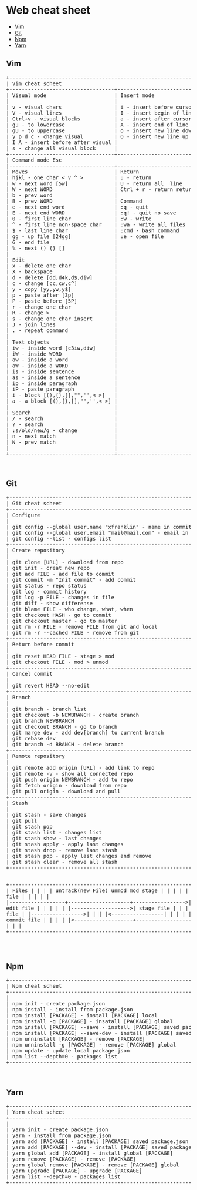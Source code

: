 <h1>Web cheat sheet</h1>
<ul>
	<li><a href="#vim">Vim</a></li>
	<li><a href="#git">Git</a></li>
	<li><a href="#npm">Npm</a></li>
	<li><a href="#yarn">Yarn</a></li>
</ul>

<h2 id="vim">Vim</h2>
<pre>
+------------------------------------------------------------------------+
| Vim cheat scheet                                                       |
+----------------------------------+-------------------------------------+
| Visual mode                      | Insert mode                         |
|                                  |                                     |
| v - visual chars                 | i - insert before cursor            |
| V - visual lines                 | I - insert begin of line            |
| Ctrl+v - visual blocks           | a - insert after cursor             |
| gu - to lowercase                | A - insert end of line              |
| gU - to uppercase                | o - insert new line down            |
| y p d c - change visual          | O - insert new line up              |
| I A - insert before after visual |                                     |
| s - change all visual block      |                                     |
+----------------------------------+-------------------------------------+
| Command mode Esc                                                       |
|----------------------------------+-------------------------------------+
| Moves                            | Return                              |
| hjkl - one char < v ^ >          | u - return                          |
| w - next word [5w]               | U - return all  line                |
| W - next WORD                    | Ctrl + r - return return            |
| b - prev word                    |                                     |
| B - prev WORD                    | Command                             |
| e - next end word                | :q - quit                           |
| E - next end WORD                | :q! - quit no save                  |
| 0 - first line char              | :w - write                          |
| ^ - first line non-space char    | :wa - write all files               |
| $ - last line char               | :cmd - bash command                 |
| gg - up file [24gg]              | :e - open file                      |
| G - end file                     |                                     |
| % - next () {} []                |                                     |
|                                  |                                     |
| Edit                             |                                     |
| x - delete one char              |                                     |
| X - backspace                    |                                     |
| d - delete [dd,d4k,d$,diw]       |                                     |
| c - change [cc,cw,c^]            |                                     |
| y - copy [yy,yw,y$]              |                                     |
| p - paste after [3p]             |                                     |
| P - paste before [5P]            |                                     |
| r - change one char              |                                     |
| R - change >                     |                                     |
| s - change one char insert       |                                     |
| J - join lines                   |                                     |
| . - repeat command               |                                     |
|                                  |                                     |
| Text objects                     |                                     |
| iw - inside word [c3iw,diw]      |                                     |
| iW - inside WORD                 |                                     |
| aw - inside a word               |                                     |
| aW - inside a WORD               |                                     |
| is - inside sentence             |                                     |
| as - inside a sentence           |                                     |
| ip - inside paragraph            |                                     |
| iP - paste paragraph             |                                     |
| i - block [(),{},[],"",'',< >]   |                                     |
| a - a block [(),{},[],"",'',< >] |                                     |
|                                  |                                     |
| Search                           |                                     |
| / - search                       |                                     |
| ? - search                       |                                     |
| :s/old/new/g - change            |                                     |
| n - next match                   |                                     |
| N - prev match                   |                                     |
|                                  |                                     |
+----------------------------------+-------------------------------------+
</pre>
<br>
<h2 id="git">Git</h2>
<pre>
+------------------------------------------------------------------------+
| Git cheat scheet                                                       |
+------------------------------------------------------------------------+
| Configure                                                              |
|                                                                        |
| git config --global user.name "xfranklin" - name in commit             |
| git config --global user.email "mail@mail.com" - email in commit       |
| git config --list - configs list                                       |
+------------------------------------------------------------------------+
| Create repository                                                      |
|                                                                        |
| git clone [URL] - download from repo                                   |
| git init - creat new repo                                              |
| git add FILE - add file to commit                                      |
| git commit -m "Init commit" - add commit                               |
| git status - repo status                                               |
| git log - commit history                                               |
| git log -p FILE - changes in file                                      |
| git diff - show differense                                             |
| git blame FILE - who change, what, when                                |
| git checkout HASH - go to commit                                       |
| git checkout master - go to master                                     |
| git rm -r FILE - remove FILE from git and local                        |
| git rm -r --cached FILE - remove from git                              |
+------------------------------------------------------------------------+
| Return before commit                                                   |
|                                                                        |
| git reset HEAD FILE - stage > mod                                      |
| git checkout FILE - mod > unmod                                        |
+------------------------------------------------------------------------+
| Cancel commit                                                          |
|                                                                        |
| git revert HEAD --no-edit                                              |
+------------------------------------------------------------------------+
| Branch                                                                 |
|                                                                        |
| git branch - branch list                                               |
| git checkout -b NEWBRANCH - create branch                              |
| git branch NEWBRANCH                                                   |
| git checkout BRANCH - go to branch                                     |
| git marge dev - add dev[branch] to current branch                      |
| git rebase dev                                                         |
| git branch -d BRANCH - delete branch                                   |
+------------------------------------------------------------------------+
| Remote repository                                                      |
|                                                                        |
| git remote add origin [URL] - add link to repo                         |
| git remote -v - show all connected repo                                |
| git push origin NEWBRANCH - add to repo                                |
| git fetch origin - download from repo                                  |
| git pull origin - download and pull                                    |
+------------------------------------------------------------------------+
| Stash                                                                  |
|                                                                        |
| git stash - save changes                                               |
| git pull                                                               |
| git stash pop                                                          |
| git stash list - changes list                                          |
| git stash show - last changes                                          |
| git stash apply - apply last changes                                   |
| git stash drop - remove last stash                                     |
| git stash pop - apply last changes and remove                          |
| git stash clear - remove all stash                                     |
+------------------------------------------------------------------------+

+------------------------------------------------------------------------+
| Files                                                                  |
|                                                                        |
| untrack(new File)  unmod                mod                stage       |
| |                  |                    |                  |           |
| |    add file      |                    |                  |           |
| |------------------+--------------------+----------------->|           |
| |                  |     edit file      |                  |           |
| |                  |------------------->|   stage file     |           |
| |   remove file    |                    |----------------->|           |
| |<-----------------|                    |                  |           |
| |                  |                    |   commit file    |           |
| |                  |<-------------------+------------------|           |
| |                  |                    |                  |           |
+------------------------------------------------------------------------+
</pre>
<br>
<h2 id="npm">Npm</h2>
<pre>
+------------------------------------------------------------------------+
| Npm cheat scheet                                                       |
+------------------------------------------------------------------------+
|                                                                        |
| npm init - create package.json                                         |
| npm install - install from package.json                                |
| npm install [PACKAGE] - install [PACKAGE] local                        |
| npm install -g [PACKAGE] - insatall [PACKAGE] global                   |
| npm install [PACKAGE] --save - install [PACKAGE] saved package.json    |
| npm install [PACKAGE] --save-dev - install [PACKAGE] saved package.json|
| npm unninstall [PACKAGE] - remove [PACKAGE]                            |
| npm unninstall -g [PACKAGE] - remove [PACKAGE] global                  |
| npm update - update local package.json                                 |
| npm list --depth=0 - packages list                                     |
+------------------------------------------------------------------------+
</pre>
<br>
<h2 id="yarn">Yarn</h2>
<pre>
+------------------------------------------------------------------------+
| Yarn cheat scheet                                                      |
+------------------------------------------------------------------------+
|                                                                        |
| yarn init - create package.json                                        |
| yarn - install from package.json                                       |
| yarn add [PACKAGE] - install [PACKAGE] saved package.json              |
| yarn add [PACKAGE] --dev - install [PACKAGE] saved package.json        |
| yarn global add [PACKAGE] - install global [PACKAGE]                   |
| yarn remove [PACKAGE] - remove [PACKAGE]                               |
| yarn global remove [PACKAGE] - remove [PACKAGE] global                 |
| yarn upgrade [PACKAGE] - upgrade [PACKAGE]                             |
| yarn list --depth=0 - packages list                                    |
+------------------------------------------------------------------------+
</pre>
